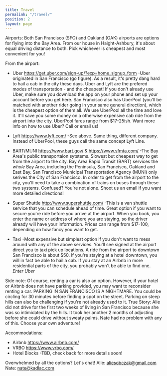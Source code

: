```yaml
---
title: Travel
permalink: "/travel/"
position: 2
layout: page
---
```


Airports: Both San Francisco (SFO) and Oakland (OAK) airports are options for flying into the Bay Area. From our house in Haight-Ashbury, it's about equal driving distance to both. Pick whichever is cheapest and most convenient for you!

From the airport:

* Uber https://get.uber.com/sign-up/?exp=home_signup_form 
-Uber originated in San Francisco (go figure). As a result, it's pretty dang hard to hail a cab in the city these days. Uber and Lyft are the prefered modes of transportation - and the cheapest! If you don't already use Uber, make sure you download the app on  your phone and set up your account before you get here. San Francisco also has UberPool (you'll be matched with another rider going in your same general direction), which is the cheapest option of them all. We use UberPool all the time and love it. It'll save you some money on a otherwise expensive cab ride from the airport into the city. UberPool fares range from $17-25ish. Want more info on how to use Uber? Call or email us!
* Lyft https://www.lyft.com/
-See above. Same thing, different company. Instead of UberPool, these guys call the same concept Lyft Line. 

* BART/MUNI https://www.bart.gov/ & https://www.sfmta.com/
-The Bay Area's public transportaion sytstems. Slowest but cheapest way to get from the airport to the city. Bay Area Rapid Transit (BART) services the *whole* Bay Area, including the Peninsula, San Francisco, Oakland and East Bay. San Francisco Municipal Transportation Agency (MUNI) only serives the City of San Francisco. In order to get from the airport to the city, you'll need to take a combination of trains on buses through these two systems. Confused? You're not alone. Shoot us an email if you want more detailed directions!

* Super Shuttle http://www.supershuttle.com/
-This is a van shuttle service that you can schedule ahead of time. Great option if you want to secure you're ride before you arrive at the airport. When you book, you enter the name or address of where you are staying, so the driver already will have your information. Prices can range from $17-100, depending on how fancy you want to get.

* Taxi
-Most expensive but simplest option if you don't want to mess around with any of the above services. You'll see signed at the airport direct you to taxi pick up locations. A ride from the airport to downtown San Francisco is about $50. If you're staying at a hotel downtown, you will in fact be able to hail a cab. If you stay at an Airbnb in more residential parts of the city, you probably won't be able to find one. *Enter Uber*

Side note: Of course, renting a car is also an option. However, if your hotel or Airbnb does not have parking provided, you may want to reconsider renting a car. PARKING IN SAN FRANCISCO IS A NIGHTMARE. You could be circling for 30 minutes before finding a spot on the street. Parking on steep hills can also be challenging if you're not already used to it. True Story: Alie did not drive for the first two weeks of living in San Francisco because she was so intimidated by the hills. It took her another 2 months of adjusting before she could drive without sweaty palms. Nate had no problem with any of this. Choose your own adventure!

Accommodations:

* Airbnb https://www.airbnb.com/
* VRBO https://www.vrbo.com/
* Hotel Blocks
-TBD, check back for more details soon!

Overwhelmed by all the options? Let's chat! 
Alie: aliesobczak@gmail.com
Nate: nate@kadlac.com